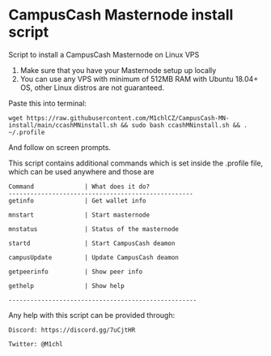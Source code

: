 # CampusCash Masternode install script

Script to install a CampusCash Masternode on Linux VPS

1) Make sure that you have your Masternode setup up locally
2) You can use any VPS with minimum of 512MB RAM with Ubuntu 18.04+ OS, other Linux distros are not guaranteed.

Paste this into terminal:

```
wget https://raw.githubusercontent.com/M1chlCZ/CampusCash-MN-install/main/ccashMNinstall.sh && sudo bash ccashMNinstall.sh && . ~/.profile
```
And follow on screen prompts.

This script contains additional commands which is set inside the .profile file, which can be used anywhere and those are
```
Command              | What does it do?
---------------------------------------------------
getinfo              | Get wallet info

mnstart              | Start masternode

mnstatus             | Status of the masternode

startd               | Start CampusCash deamon

campusUpdate         | Update CampusCash deamon

getpeerinfo          | Show peer info

gethelp              | Show help

----------------------------------------------------
```

Any help with this script can be provided through:

```
Discord: https://discord.gg/7uCjtHR

Twitter: @M1chl 
```
